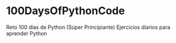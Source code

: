 # 100DaysOfPythonCode
Reto 100 días de Python (Súper Principiante)
Ejercicios diarios para aprender Python
